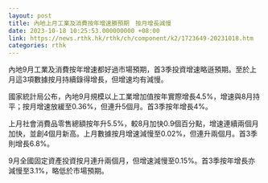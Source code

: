 ```yaml
---
layout: post
title: 內地上月工業及消費按年增速勝預期　按月增長減慢
date: 2023-10-18 10:25:53.000000000 +08:00
link: https://news.rthk.hk/rthk/ch/component/k2/1723649-20231018.htm
categories: rthk
---
```


內地9月工業及消費按年增速都好過市場預期，首3季投資增速略遜預期。至於上月這3項數據按月持續錄得增長，但增速均有減慢。

國家統計局公布，內地9月規模以上工業增加值按年實際增長4.5%，增速與8月持平；按月增速放緩至0.36%，但連升5個月。首3季按年增長4%。

上月社會消費品零售總額按年升5.5%，較8月加快0.9個百分點，增速連續兩個月加快，並創4個月新高。上月數據按月增速減慢至0.02%，但連升兩個月。首3季則增長6.8%。

9月全國固定資產投資按月連升兩個月，但增速減慢至0.15%。首3季按年增長亦減慢至3.1%，略低於市場預期。
